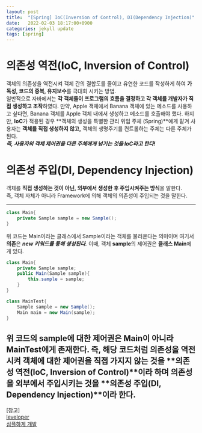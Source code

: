 ```yaml
---
layout: post
title:  "[Spring] IoC(Inversion of Control), DI(Dependency Injection)"
date:   2022-02-03 18:17:00+0900
categories: jekyll update
tags: [spring]
---
```

# 의존성 역전(IoC, Inversion of Control)
객체의 의존성을 역전시켜 객체 간의 결합도를 줄이고 유연한 코드를 작성하게 하여 **가독성, 코드의 중복, 유지보수**를 극대회 시키는 방법.  
일반적으로 자바에서는 **각 객체들이 프로그램의 흐름을 결정하고 각 객체를 개발자가 직접 생성하고 조작**하였다. 만약, Apple 객체에서 Banana 객체에 있는 메소드를 사용하고 싶다면, Banana 객체를 Apple 객체 내에서 생성하고 메소드를 호출해야 했다. 하지만, **IoC**가 적용된 경우 **객체의 생성을 특별한 관리 위임 주체 (Spring)**에게 맡겨 사용자는 **객체를 직접 생성하지 않고,** 객체의 생명주기를 컨트롤하는 주체는 다른 주체가 된다.  
***즉, 사용자의 객체 제어권을 다른 주체에게 넘기는 것을 IoC라고 한다!***  

# 의존성 주입(DI, Dependency Injection)
객체를 **직접 생성하는 것이 아닌, 외부에서 생성한 후 주입시켜주는 방식**을 말한다.  
즉, 객체 자체가 아니라 Framework에 의해 객체의 의존성이 주입되는 것을 말한다.

---
```java
class Main{
    private Sample sample = new Sample();
}
```
위 코드는 Main이라는 클래스에서 Sample이라는 객체를 불러온다는 의미이며 여기서 **의존**은 ***new 키워드를 통해 생성된다.*** 이때, 객체 **sample**의 제어권은 **클래스 Main**에게 있다.  
```java
class Main{
    private Sample sample;
    public Main(Sample sample){
        this.sample = sample;
    }
}

class MainTest{
    Sample sample = new Sample();
    Main main = new Main(sample);
}
```
위 코드의 **sample**에 대한 제어권은 **Main**이 아니라 **MainTest**에게 존재한다. 즉, 해당 코드처럼 의존성을 **역전**시켜 객체에 대한 제어권을 직접 **가지지 않는 것**을 **의존성 역전(IoC, Inversion of Control)**이라 하며 의존성을 **외부**에서 주입시키는 것을 **의존성 주입(DI, Dependency Injection)**이라 한다.  
---
  
[참고]  
[leveloper](https://leveloper.tistory.com/33)  
[심플하게 개발](https://limmmee.tistory.com/13)  